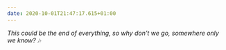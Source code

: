 ```yaml
---
date: 2020-10-01T21:47:17.615+01:00
---
```


*This could be the end of everything, so why don’t we go, somewhere only we know?* 🎶
